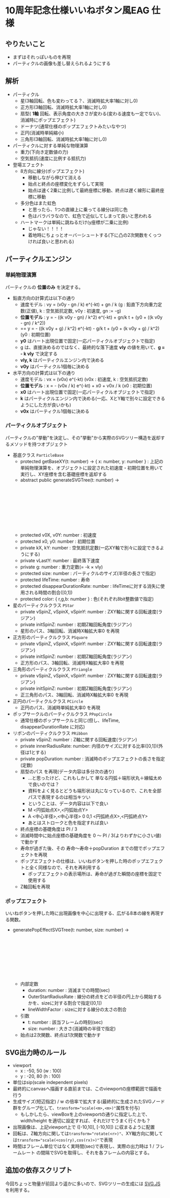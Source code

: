  10周年記念仕様いいねボタン風EAG 仕様
======================================

## やりたいこと

* まずはそれっぽいものを再現
* パーティクルの画像も差し替えられるようにする

## 解析

* パーティクル
    * 星(3軸回転、色も変わってる？、消滅時拡大率1軸に対し0)
    * 正方形(3軸回転、消滅時拡大率1軸に対し0)
    * 扇型( **1軸** 回転、表示角度の大きさが変わる(変わる速度も一定でない)、消滅時にポップエフェクト)
    * ドーナツ(通常仕様のポップエフェクトみたいなやつ)
    * 正円(消滅時単純縮小)
    * 三角形(3軸回転、消滅時拡大率1軸に対し0)
* パーティクルに対する単純な物理演算
    * 重力(下向き定数値の力)
    * 空気抵抗(速度に比例する抵抗力)
* 登場エフェクト
    * 8方向に線分(ポップエフェクト)
        * 移動しながら伸びて消える
        * 始点と終点の座標変化をずらして実現
        * 始点は速く2乗に比例して最終座標に移動、終点は遅く線形に最終座標に移動
    * 多分色はまた虹色
        * と思ったら、1つの直線上に乗ってる線分は同じ色
        * 色はバラバラなので、虹色で近似してしまって良いと思われる
    * ハートマークは単純に跳ねるだけ(y座標が二乗に比例)
        * じゃない！！！！
        * 着地時にちょっとオーバーシュートする(下に凸の2次関数をくっつければ良いと思われる)

## パーティクルエンジン

### 単純物理演算
パーティクルの **位置のみ** を決定する。

* 鉛直方向の計算式は以下の通り
    * 速度モデル : vy = (v0y - gn / k) e^(-kt) + gn / k (g : 鉛直下方向重力定数(正値), k : 空気抵抗定数, v0y : 初速度, gn := -g)
    * **位置モデル** : y = - ((k v0y - gn) / k^2) e^(-kt) + gn/k t + (y0 + ((k v0y - gn) / k^2))
    * == y = - ((k v0y + g) / k^2) e^(-kt) - g/k t + (y0 + (k v0y + g) / k^2) (y0 : 初期位置)
    * **y0** はハート出現位置で固定(一応パーティクルオブジェクトで指定)
    * g は、直接決めるのではなく、最終的な落下速度 **vly** の値を用いて、**g = - k vly** で決定する
    * **vly, k** はパーティクルエンジン内で決める
    * **v0y** はパーティクル1個毎に決める
* 水平方向の計算式は以下の通り
    * 速度モデル : vx = (v0x) e^(-kt) (v0x : 初速度, k : 空気抵抗定数)
    * **位置モデル** : x = - (v0x / k) e^(-kt) + x0 + v0x / k (x0 : 初期位置)
    * **x0** はハート出現位置で固定(一応パーティクルオブジェクトで指定)
    * **k** はパーティクルエンジン内で決める(一応、XとY軸で別々に設定できるようにした方が良いかも)
    * **v0x** はパーティクル1個毎に決める

### パーティクルオブジェクト
パーティクルの"挙動"を決定し、その"挙動"から実際のSVGツリー構造を返却するメソッドを持つオブジェクト

* 基底クラス `ParticleBase`
    * protected getBaseXY(t: number) -> { x: number, y: number } : 上記の単純物理演算を、オブジェクトに設定された初速度・初期位置を用いて実行し、XY座標を含む基礎座標を返却する
    * abstract public generateSVGTree(t: number) -> <SVG g Element> : 後述のルールに従うSVGグループノードを生成し、返却する(抽象メソッド、これを継承する各子クラスで実装)
    * protected v0X, v0Y: number : 初速度
    * protected x0, y0: number : 初期位置
    * private kX, kY: number : 空気抵抗定数(一応XY軸で別々に設定できるようにする)
    * private vLastY: number : 最終落下速度
    * private g: number : 重力定数(= -k × vly)
    * protected size: number : パーティクルのサイズ(半径の長さで指定)
    * protected lifeTime: number : 寿命
    * protected disappearDurationRate: number : lifeTimeに対する消失に使用される時間の割合([0,1])
    * protected color: { r,g,b: number } : 色(それぞれ8bit整数値で指定)
* 星のパーティクルクラス `PStar`
    * private vSpinZ, vSpinX, vSpinY: number : ZXY軸に関する回転速度(ラジアン)
    * private initSpinZ: number : 初期Z軸回転角度(ラジアン)
    * 星形のパス、3軸回転、消滅時X軸拡大率0 を再現
* 正方形のパーティクルクラス `PSquare`
    * private vSpinZ, vSpinX, vSpinY: number : ZXY軸に関する回転速度(ラジアン)
    * private initSpinZ: number : 初期Z軸回転角度(ラジアン)
    * 正方形のパス、3軸回転、消滅時X軸拡大率0 を再現
* 三角形のパーティクルクラス `PTriangle`
    * private vSpinZ, vSpinX, vSpinY: number : ZXY軸に関する回転速度(ラジアン)
    * private initSpinZ: number : 初期Z軸回転角度(ラジアン)
    * 正三角形のパス、3軸回転、消滅時X軸拡大率0 を再現
* 正円のパーティクルクラス `PCircle`
    * 正円のパス、消滅時単純拡大率0 を再現
* ポップサークルのパーティクルクラス `PPopCircle`
    * 通常仕様のポップサークルと同じ(但し、lifeTime, disappearDurationRate に対応)
* リボンのパーティクルクラス `PRibbon`
    * private vSpinZ: number : Z軸に関する回転速度(ラジアン)
    * private innerRadiusRate: number: 内径のサイズに対する比率([0,1])(外径は1とする)
    * private popDuration: number : 消滅時のポップエフェクトの長さを指定(定数)
    * 扇型のパス を再現(データ内容は多分次の通り)
        * …と思ったけど、これもしかして 単なる円弧＋端形状丸＋線幅太め で良いのでは？
        * 資料をよく見るとどうも端形状は丸になっているので、これを全部パスで表現するのは相当キツい
        * ということは、データ内容は以下で良い
        * M <円弧始点X>,<円弧始点Y>
        * A <中心半径>,<中心半径> 0 0,1 <円弧終点X>,<円弧終点Y>
        * あとはストロークと色を指定すれば良い
    * 終点座標の基礎角度は PI / 3
    * 消滅時間中に始点座標の基礎角度を 0 〜 PI / 3(よりわずかに小さい値) で動かす
    * 寿命が過ぎた後、その 寿命〜寿命＋popDuration までの間でポップエフェクトを再現
    * ポップエフェクトの仕様は、いいねボタンを押した時のポップエフェクトと全く同様なので、それを再利用する
        * ポップエフェクトの表示場所は、寿命が過ぎた瞬間の座標を固定で使用する
    * Z軸回転を再現

### ポップエフェクト
いいねボタンを押した時に出現画像を中心に出現する、広がる8本の線を再現する関数。

* generatePopEffectSVGTree(t: number, size: number) -> <SVG g Element>
    * 内部定数
        * duration: number : 消滅までの時間(sec)
        * OuterStartRadiusRate : 線分の終点をどの半径の円上から開始するかを、sizeに対する割合で指定([0,1])
        * lineWidthFactor : sizeに対する線分の太さの割合
    * 引数
        * t: number : 該当フレームの時刻(sec)
        * size: number : 大きさ(消滅時の半径で指定)
    * 始点は2次関数、終点は1次関数で動かす


## SVG出力時のルール

* viewport
    * x : -50, 50 (w : 100)
    * y : -20, 80 (h : 100)
* 単位はsip(scale independent pixels)
* 最終的にcanvasへ描画する直前までは、このviewportの座標範囲で描画を行う
* 生成サイズ(短辺指定) / w の倍率で拡大する(最終的に生成されたSVGノード群をグループ化して、`transform="scale(<m>,<m>)"`属性を付与)
    * もしかしたら、viewBoxを上のviewportの通りに指定した上で、width/height を適切に設定すれば、それだけでうまく行くかも？
* 出現画像は、上記viewport上で ([-10,10], [-10,10]) に収まるように配置
* 回転は、Z軸方向に関しては`transform="rotate(<r>)"`、XY軸方向に関しては`transform="scale(<cos(ry),cos(rx)>)"`で表現
* 時間はフレーム単位ではなく実時間(sec)で表現し、実際の出力時は 1 / フレームレート の間隔でSVGを取得し、それを各フレームの内容とする。


## 追加の依存スクリプト

今回ちょっと物量が前回より遥かに多いので、SVGツリーの生成には [SVG.JS](http://svgjs.com/) を利用する。
